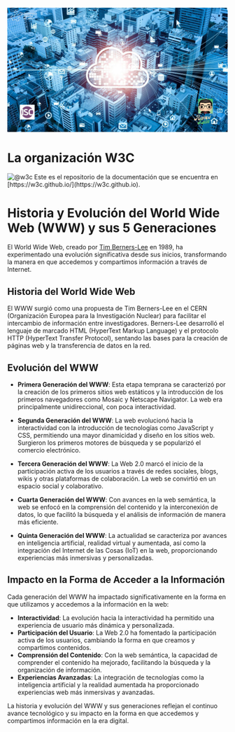 
![](./Images/Header_evo.jpg)

# La organización W3C
<img itemprop="image" class="avatar flex-shrink-0 mb-3 mr-3 mb-md-0 mr-md-4" src="https://avatars.githubusercontent.com/u/379216?s=200&amp;v=4" width="100" height="100" alt="@w3c">
Este es el repositorio de la documentación que se encuentra en [https://w3c.github.io/](https://w3c.github.io).



# Historia y Evolución del World Wide Web (WWW) y sus 5 Generaciones

El World Wide Web, creado por [Tim Berners-Lee](https://es.wikipedia.org/wiki/Tim_Berners-Lee) en 1989, ha experimentado una evolución significativa desde sus inicios, transformando la manera en que accedemos y compartimos información a través de Internet.

## Historia del World Wide Web

El WWW surgió como una propuesta de Tim Berners-Lee en el CERN (Organización Europea para la Investigación Nuclear) para facilitar el intercambio de información entre investigadores. Berners-Lee desarrolló el lenguaje de marcado HTML (HyperText Markup Language) y el protocolo HTTP (HyperText Transfer Protocol), sentando las bases para la creación de páginas web y la transferencia de datos en la red.

## Evolución del WWW

- **Primera Generación del WWW**: Esta etapa temprana se caracterizó por la creación de los primeros sitios web estáticos y la introducción de los primeros navegadores como Mosaic y Netscape Navigator. La web era principalmente unidireccional, con poca interactividad.

- **Segunda Generación del WWW**: La web evolucionó hacia la interactividad con la introducción de tecnologías como JavaScript y CSS, permitiendo una mayor dinamicidad y diseño en los sitios web. Surgieron los primeros motores de búsqueda y se popularizó el comercio electrónico.

- **Tercera Generación del WWW**: La Web 2.0 marcó el inicio de la participación activa de los usuarios a través de redes sociales, blogs, wikis y otras plataformas de colaboración. La web se convirtió en un espacio social y colaborativo.

- **Cuarta Generación del WWW**: Con avances en la web semántica, la web se enfocó en la comprensión del contenido y la interconexión de datos, lo que facilitó la búsqueda y el análisis de información de manera más eficiente.

- **Quinta Generación del WWW**: La actualidad se caracteriza por avances en inteligencia artificial, realidad virtual y aumentada, así como la integración del Internet de las Cosas (IoT) en la web, proporcionando experiencias más inmersivas y personalizadas.

## Impacto en la Forma de Acceder a la Información

Cada generación del WWW ha impactado significativamente en la forma en que utilizamos y accedemos a la información en la web:

- **Interactividad**: La evolución hacia la interactividad ha permitido una experiencia de usuario más dinámica y personalizada.
- **Participación del Usuario**: La Web 2.0 ha fomentado la participación activa de los usuarios, cambiando la forma en que creamos y compartimos contenidos.
- **Comprensión del Contenido**: Con la web semántica, la capacidad de comprender el contenido ha mejorado, facilitando la búsqueda y la organización de información.
- **Experiencias Avanzadas**: La integración de tecnologías como la inteligencia artificial y la realidad aumentada ha proporcionado experiencias web más inmersivas y avanzadas.

La historia y evolución del WWW y sus generaciones reflejan el continuo avance tecnológico y su impacto en la forma en que accedemos y compartimos información en la era digital.

